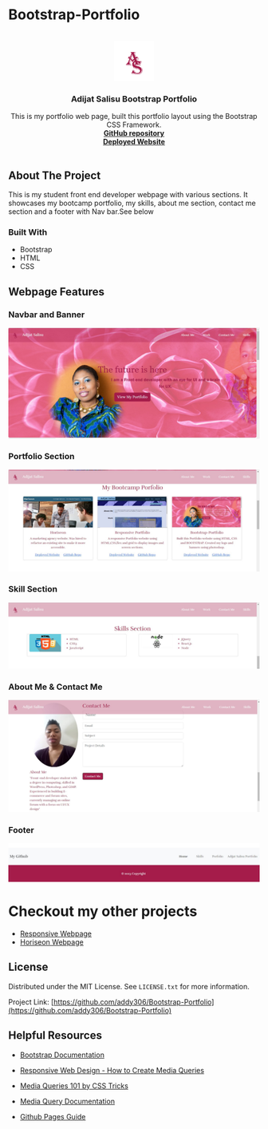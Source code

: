 # Bootstrap-Portfolio

<!-- PROJECT LOGO -->
<br />
<div align="center">
  <a href="https://github.com/github_username/repo_name">
    <img src="images/AS-logo.png" alt="Logo" width="80" height="80">
  </a>

<h3 align="center">Adijat Salisu Bootstrap Portfolio</h3>

  <p align="center">
    This is my portfolio web page, built this portfolio layout using the Bootstrap CSS Framework. 
    <br />
    <a href="https://github.com/addy306/Bootstrap-Portfolio"><strong>GitHub repository</strong></a>
    <br />
    <a href="https://github.com/addy306/Bootstrap-Portfolio"><strong>Deployed Website</strong></a>
    <br />
    <br />
    
  </p>
</div>


<!-- ABOUT THE PROJECT -->
## About The Project

This is my student front end developer webpage with various sections. It showcases my bootcamp portfolio, my skills, about me section, contact me section and a footer with Nav bar.See below 

### Built With


* Bootstrap
* HTML
* CSS


## Webpage Features

### Navbar and Banner
![Screenshot of Webpage](./images/bootstrap-portfolio.jpg)

### Portfolio Section
![Screenshot of Webpage](./images/portfolio-sect.jpg)

### Skill Section
![Screenshot of Webpage](./images/skill-sect.jpg)

### About Me & Contact Me
![Screenshot of Webpage](./images/contact-about.jpg)

### Footer
![Screenshot of Webpage](./images/footer.jpg)

# Checkout my other projects

* [Responsive Webpage](https://addy306.github.io/responsive-portfolio-website/)
 * [Horiseon Webpage](https://addy306.github.io/module1-challange/)



<!-- LICENSE -->
## License

Distributed under the MIT License. See `LICENSE.txt` for more information.



Project Link: [https://github.com/addy306/Bootstrap-Portfolio](https://github.com/addy306/Bootstrap-Portfolio)

## Helpful Resources

- [Bootstrap Documentation](https://getbootstrap.com/docs/5.3/getting-started/introduction/)

- [Responsive Web Design - How to Create Media Queries](https://www.youtube.com/watch?v=5xzaGSYd7jM)

- [Media Queries 101 by CSS Tricks](https://css-tricks.com/css-media-queries/)

- [Media Query Documentation](https://www.w3schools.com/css/css_rwd_mediaqueries.asp)

- [Github Pages Guide](https://pages.github.com/)



